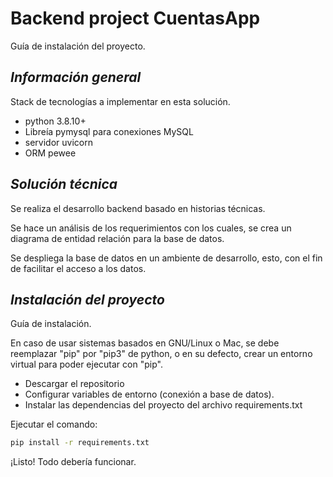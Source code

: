 # Backend project CuentasApp
Guía de instalación del proyecto.

## _Información general_
Stack de tecnologías a implementar en esta solución.
- python 3.8.10+ 
- Libreía pymysql para conexiones MySQL
- servidor uvicorn
- ORM pewee

## _Solución técnica_
Se realiza el desarrollo backend basado en historias técnicas.

Se hace un análisis de los requerimientos con los cuales, se crea un diagrama de entidad relación para la base de datos.

Se despliega la base de datos en un ambiente de desarrollo, esto, con el fin de facilitar el acceso a los datos.

## _Instalación del proyecto_
Guía de instalación.

En caso de usar sistemas basados en GNU/Linux o Mac, se debe reemplazar "pip" por "pip3" de python, o en su defecto, crear un entorno virtual para poder ejecutar con "pip".

- Descargar el repositorio
- Configurar variables de entorno (conexión a base de datos).
- Instalar las dependencias del proyecto del archivo requirements.txt

Ejecutar el comando:
```sh
pip install -r requirements.txt
```
¡Listo! Todo debería funcionar.
